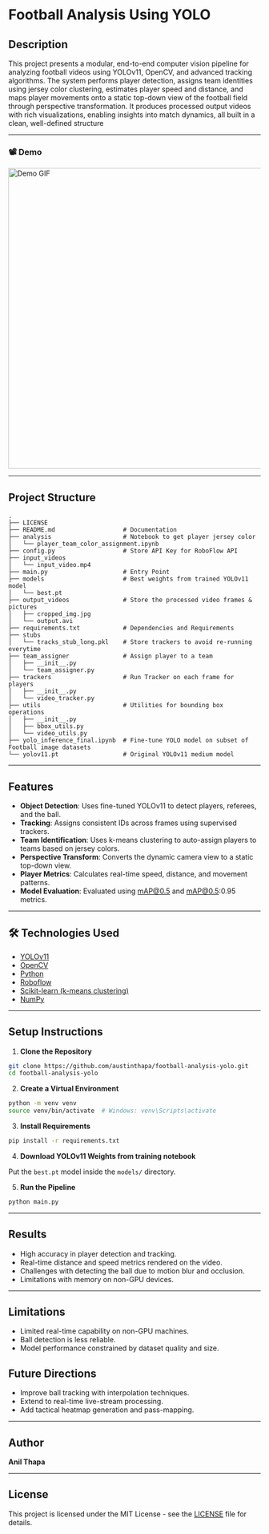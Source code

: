 # Football Analysis Using YOLO

## Description
This project presents a modular, end-to-end computer vision pipeline for analyzing football videos using YOLOv11, OpenCV, and advanced tracking algorithms. The system performs player detection, assigns team identities using jersey color clustering, estimates player speed and distance, and maps player movements onto a static top-down view of the football field through perspective transformation. It produces processed output videos with rich visualizations, enabling insights into match dynamics, all built in a clean, well-defined structure

---

### 📽 Demo
<img src="output_videos/output.gif" alt="Demo GIF" width="600"/>

---

## Project Structure
```
.
├── LICENSE
├── README.md                   # Documentation
├── analysis                    # Notebook to get player jersey color
│   └── player_team_color_assignment.ipynb
├── config.py                   # Store API Key for RoboFlow API
├── input_videos
│   └── input_video.mp4         
├── main.py                     # Entry Point
├── models                      # Best weights from trained YOLOv11 model
│   └── best.pt
├── output_videos               # Store the processed video frames & pictures
│   ├── cropped_img.jpg
│   └── output.avi
├── requirements.txt            # Dependencies and Requirements
├── stubs
│   └── tracks_stub_long.pkl    # Store trackers to avoid re-running everytime
├── team_assigner               # Assign player to a team
│   ├── __init__.py
│   └── team_assigner.py
├── trackers                    # Run Tracker on each frame for players
│   ├── __init__.py
│   └── video_tracker.py
├── utils                       # Utilities for bounding box operations
│   ├── __init__.py
│   ├── bbox_utils.py           
│   └── video_utils.py          
├── yolo_inference_final.ipynb  # Fine-tune YOLO model on subset of Football image datasets
└── yolov11.pt                  # Original YOLOv11 medium model
```
---

##  Features

-  **Object Detection**: Uses fine-tuned YOLOv11 to detect players, referees, and the ball.
-  **Tracking**: Assigns consistent IDs across frames using supervised trackers.
-  **Team Identification**: Uses k-means clustering to auto-assign players to teams based on jersey colors.
-  **Perspective Transform**: Converts the dynamic camera view to a static top-down view.
-  **Player Metrics**: Calculates real-time speed, distance, and movement patterns.
-  **Model Evaluation**: Evaluated using mAP@0.5 and mAP@0.5:0.95 metrics.

---

## 🛠️ Technologies Used

- [YOLOv11](https://github.com/WongKinYiu/yolov7)
- [OpenCV](https://opencv.org/)
- [Python](https://www.python.org/)
- [Roboflow](https://roboflow.com/)
- [Scikit-learn (k-means clustering)](https://scikit-learn.org/)
- [NumPy](https://numpy.org/)

---

##  Setup Instructions

1. **Clone the Repository**

```bash
git clone https://github.com/austinthapa/football-analysis-yolo.git
cd football-analysis-yolo
````

2. **Create a Virtual Environment**

```bash
python -m venv venv
source venv/bin/activate  # Windows: venv\Scripts\activate
```

3. **Install Requirements**

```bash
pip install -r requirements.txt
```

4. **Download YOLOv11 Weights from training notebook**

Put the `best.pt` model inside the `models/` directory.

5. **Run the Pipeline**

```bash
python main.py
```

---

##  Results

*  High accuracy in player detection and tracking.
*  Real-time distance and speed metrics rendered on the video.
*  Challenges with detecting the ball due to motion blur and occlusion.
*  Limitations with memory on non-GPU devices.

---


##  Limitations

*  Limited real-time capability on non-GPU machines.
*  Ball detection is less reliable.
*  Model performance constrained by dataset quality and size.

##  Future Directions

* Improve ball tracking with interpolation techniques.
* Extend to real-time live-stream processing.
* Add tactical heatmap generation and pass-mapping.

---

##  Author

**Anil Thapa**

---

##  License

This project is licensed under the MIT License - see the [LICENSE](LICENSE) file for details.


